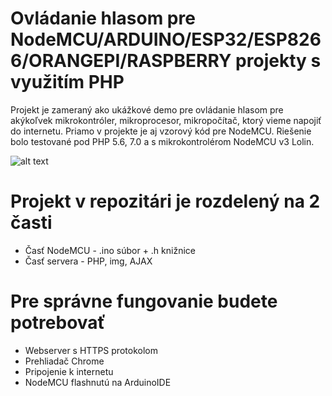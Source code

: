 # Ovládanie hlasom pre NodeMCU/ARDUINO/ESP32/ESP8266/ORANGEPI/RASPBERRY projekty s využitím PHP
Projekt je zameraný ako ukážkové demo pre ovládanie hlasom pre akýkoľvek mikrokontróler, mikroprocesor, mikropočítač, ktorý vieme napojiť do internetu. Priamo v projekte je aj vzorový kód pre NodeMCU. Riešenie bolo testované pod PHP 5.6, 7.0 a s mikrokontrolérom NodeMCU v3 Lolin.

![alt text](http://www.veramate.com/Content/images/VeraMate/voice-control.png)
# Projekt v repozitári je rozdelený na 2 časti
* Časť NodeMCU - .ino súbor + .h knižnice
* Časť servera - PHP, img, AJAX
# Pre správne fungovanie budete potrebovať
* Webserver s HTTPS protokolom
* Prehliadač Chrome
* Pripojenie k internetu
* NodeMCU flashnutú na ArduinoIDE
